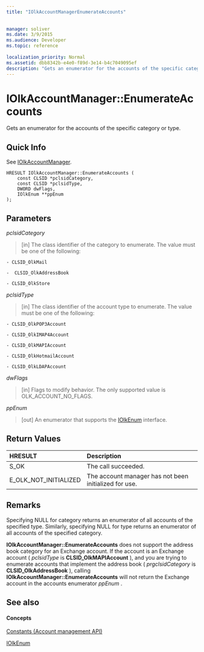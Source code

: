 ```yaml
---
title: "IOlkAccountManagerEnumerateAccounts"
 
 
manager: soliver
ms.date: 3/9/2015
ms.audience: Developer
ms.topic: reference
 
localization_priority: Normal
ms.assetid: dbb8342b-e4e0-f89d-3e14-b4c7049095ef
description: "Gets an enumerator for the accounts of the specific category or type."
---
```


# IOlkAccountManager::EnumerateAccounts

Gets an enumerator for the accounts of the specific category or type.
  
## Quick Info

See [IOlkAccountManager](iolkaccountmanager.md).
  
```
HRESULT IOlkAccountManager::EnumerateAccounts (  
    const CLSID *pclsidCategory, 
    const CLSID *pclsidType, 
    DWORD dwFlags, 
    IOlkEnum **ppEnum 
);

```

## Parameters

 _pclsidCategory_
  
> [in] The class identifier of the category to enumerate. The value must be one of the following:
    
    - CLSID_OlkMail 
    
    -  CLSID_OlkAddressBook 
    
    - CLSID_OlkStore 
    
 _pclsidType_
  
> [in] The class identifier of the account type to enumerate. The value must be one of the following:
    
    - CLSID_OlkPOP3Account
    
    - CLSID_OlkIMAP4Account
    
    - CLSID_OlkMAPIAccount
    
    - CLSID_OlkHotmailAccount
    
    - CLSID_OlkLDAPAccount
    
 _dwFlags_
  
> [in] Flags to modify behavior. The only supported value is OLK_ACCOUNT_NO_FLAGS.
    
 _ppEnum_
  
> [out] An enumerator that supports the [IOlkEnum](iolkenum.md) interface. 
    
## Return Values

|**HRESULT**|**Description**|
|:-----|:-----|
|S_OK  <br/> |The call succeeded.  <br/> |
|E_OLK_NOT_INITIALIZED  <br/> |The account manager has not been initialized for use.  <br/> |
   
## Remarks

Specifying NULL for category returns an enumerator of all accounts of the specified type. Similarly, specifying NULL for type returns an enumerator of all accounts of the specified category.
  
 **IOlkAccountManager::EnumerateAccounts** does not support the address book category for an Exchange account. If the account is an Exchange account (  *pclsidType*  is **CLSID_OlkMAPIAccount** ), and you are trying to enumerate accounts that implement the address book (  *prgclsidCategory*  is **CLSID_OlkAddressBook** ), calling **IOlkAccountManager::EnumerateAccounts** will not return the Exchange account in the accounts enumerator  *ppEnum*  . 
  
## See also

#### Concepts

[Constants (Account management API)](constants-account-management-api.md)
  
[IOlkEnum](iolkenum.md)

